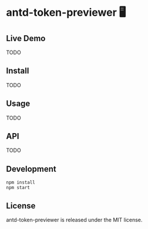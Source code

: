 # antd-token-previewer 🖥

## Live Demo

TODO

## Install

TODO

## Usage

TODO

## API

TODO

## Development

```
npm install
npm start
```

## License

antd-token-previewer is released under the MIT license.
